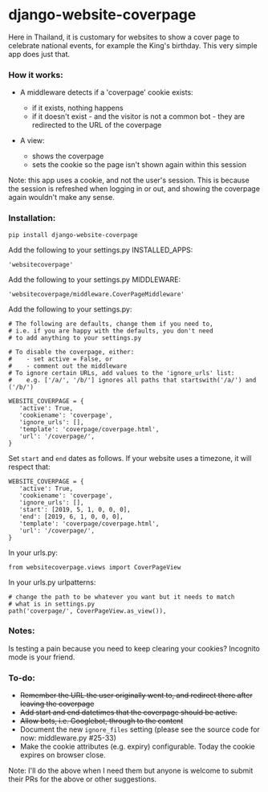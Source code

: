 django-website-coverpage
====

Here in Thailand, it is customary for websites to show a cover page to celebrate national events, for example the King's birthday. This very simple app does just that.

### How it works:

- A middleware detects if a 'coverpage' cookie exists:
    - if it exists, nothing happens
    - if it doesn't exist - and the visitor is not a common bot - they are redirected to the URL of the coverpage

- A view:
    - shows the coverpage
    - sets the cookie so the page isn't shown again within this session

Note: this app uses a cookie, and not the user's session. This is because the session is refreshed when logging in or out, and showing the coverpage again wouldn't make any sense.

### Installation:
```
pip install django-website-coverpage
```

Add the following to your settings.py INSTALLED_APPS:
```
'websitecoverpage'
```

Add the following to your settings.py MIDDLEWARE:
```
'websitecoverpage/middleware.CoverPageMiddleware'
```

Add the following to your settings.py:
```
# The following are defaults, change them if you need to,
# i.e. if you are happy with the defaults, you don't need
# to add anything to your settings.py

# To disable the coverpage, either:
#    - set active = False, or
#    - comment out the middleware
# To ignore certain URLs, add values to the 'ignore_urls' list:
#    e.g. ['/a/', '/b/'] ignores all paths that startswith('/a/') and ('/b/')

WEBSITE_COVERPAGE = {
   'active': True,
   'cookiename': 'coverpage',
   'ignore_urls': [],
   'template': 'coverpage/coverpage.html',
   'url': '/coverpage/',
}
```

Set `start` and `end` dates as follows. If your website uses a timezone, it will respect that:
```
WEBSITE_COVERPAGE = {
   'active': True,
   'cookiename': 'coverpage',
   'ignore_urls': [],
   'start': [2019, 5, 1, 0, 0, 0],
   'end': [2019, 6, 1, 0, 0, 0],
   'template': 'coverpage/coverpage.html',
   'url': '/coverpage/',
}
```

In your urls.py:
```
from websitecoverpage.views import CoverPageView
```

In your urls.py urlpatterns:
```
# change the path to be whatever you want but it needs to match
# what is in settings.py
path('coverpage/', CoverPageView.as_view()),
```

### Notes:
Is testing a pain because you need to keep clearing your cookies? Incognito mode is your friend.

### To-do:
- ~~Remember the URL the user originally went to, and redirect there after leaving the coverpage~~
- ~~Add start and end datetimes that the coverpage should be active.~~
- ~~Allow bots, i.e. Googlebot, through to the content~~
- Document the new `ignore_files` setting (please see the source code for now: middleware.py #25-33)
- Make the cookie attributes (e.g. expiry) configurable. Today the cookie expires on browser close.

Note: I'll do the above when I need them but anyone is welcome to submit their PRs for the above or other suggestions.
